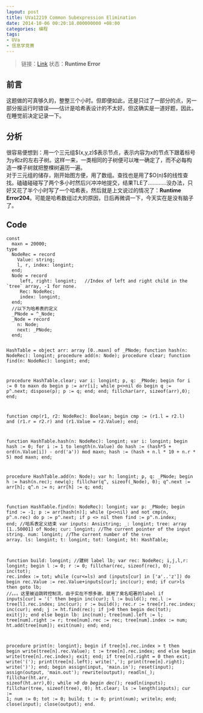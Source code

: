 ```yaml
---
layout: post
title: UVa12219 Common Subexpression Elimination
date: 2014-10-06 00:20:18.000000000 +08:00
categories: 编程
tags:
- UVa
- 信息学竞赛
---
```

<blockquote>
<p>链接：<a href="http://uva.onlinejudge.org/index.php?option=com_onlinejudge&amp;Itemid=8&amp;page=show_problem&amp;problem=3371">Link</a> 状态：<strong>Runtime Error</strong></p>
</blockquote>
<h2>前言</h2>
<p>这题做的可真够久的，整整三个小时。但即便如此，还是只过了一部分的点，另一部分报运行时错误——估计是哈希表设计的不太好。但这确实是一道好题，因此，在睡觉前决定记录一下。</p>
<h2>分析</h2>
<p>很容易便想到：用一个三元组$(x,y,z)$表示节点，表示内容为x的节点下跟着标号为y和z的左右子树。这样一来，一类相同的子树便可以唯一确定了，而不必每构造一棵子树就把整棵树遍历一遍。<br />
对于三元组的储存，刚开始图方便，用了数组。查找也是用了$O(n)$的线性查找。磕磕碰碰写了两个多小时然后兴冲冲地提交，结果TLE了…………没办法，只好又花了半个小时写了一个哈希表，然后就是上文说过的情况了：<strong>Runtime Error204</strong>。可能是哈希数组过大的原因，日后再微调一下，今天实在是没有脑子了。</p>
<h2>Code</h2>
<pre><code>const
  maxn = 20000;
type
  NodeRec = record
    Value: string;
    l, r, index: longint;
  end;
  Node = record
     left, right: longint;   //Index of left and right child in the `tree` array, -1 for none.
     Rec: NodeRec;
     index: longint;
  end;
  //以下为哈希表的定义
  _PNode = ^_Node;
  _Node = record
    n: Node;
    next: _PNode;
  end;

  HashTable = object
    arr: array [0..maxn] of _PNode;
    function hash(n: NodeRec): longint;
    procedure add(n: Node);
    procedure clear;
    function find(n: NodeRec): longint;
  end;

procedure HashTable.clear;
var
  i: longint;
  p, q: _PNode;
begin
  for i := 0 to maxn do
  begin
    p := arr[i];
    while p&lt;&gt;nil do
    begin
      q := p^.next;
      dispose(p);
      p := q;
    end;
  end;
  fillchar(arr, sizeof(arr),0);
end;

function cmp(r1, r2: NodeRec): Boolean;
begin
  cmp := (r1.l = r2.l) and (r1.r = r2.r) and (r1.Value = r2.Value);
end;

function HashTable.hash(n: NodeRec): longint;
var
  i: longint;
begin
  hash := 0;
  for i := 1 to length(n.Value) do
    hash := (hash*5 + ord(n.Value[i]) - ord('a')) mod maxn;
  hash := (hash + n.l * 10 + n.r * 5) mod maxn;
end;

procedure HashTable.add(n: Node);
var
  h: longint;
  p, q: _PNode;
begin
  h := hash(n.rec);
  new(q);
  fillchar(q^, sizeof(_Node), 0);
  q^.next := arr[h];
  q^.n := n;
  arr[h] := q;
end;

function HashTable.find(n: NodeRec): longint;
var
  p: _PNode;
begin
  find := -1;
  p := arr[hash(n)];
  while (p&lt;&gt;nil) and not cmp(n, p^.n.rec) do p := p^.next;
  if p &lt;&gt; nil then
    find := p^.n.index;
end;
//哈系表定义结束
var
  inputs: Ansistring;
  _: longint;
  tree: array [1..50001] of Node;
  cur: longint;              //The current pointer of the input string.
  num: longint;              //The current number of the `tree` array.
  ls: longint;
  t: longint;
  tot: longint;
  ht: HashTable;

function build: longint; //建树
label lb;
var
  rec: NodeRec;
  i,j,l,r: longint;
begin
  l := 0;
  r := 0;
  fillchar(rec, sizeof(rec), 0);
  inc(tot);
  rec.index := tot;
  while (cur&lt;=ls) and (inputs[cur] in ['a'..'z']) do
  begin
    rec.Value := rec.Value+inputs[cur];
    inc(cur);
  end;
  if cur&gt;ls then goto lb;    //。。。这里被迫跳转控制流，由于实在不想多谢，就用了臭名昭著的label
  if inputs[cur] = '(' then
  begin
    inc(cur);
    l := build();
    rec.l := tree[l].rec.index;
    inc(cur);
    r := build();
    rec.r := tree[r].rec.index;
    inc(cur);
  end;
  j := ht.find(rec);
  if j&gt;0 then
  begin
    dec(tot);
    exit(j);
  end
  else
  begin
lb:
    inc(num);
    tree[num].left := l;
    tree[num].right := r;
    tree[num].rec := rec;
    tree[num].index := num;
    ht.add(tree[num]);
    exit(num);
  end;
end;

procedure print(n: longint);
begin
  if tree[n].rec.index &gt; t then
  begin
    write(tree[n].rec.Value);
    t := tree[n].rec.index;
  end
  else
  begin
    write(tree[n].rec.index);
    exit;
  end;
  if tree[n].right = 0 then
    exit;
  write('(');
  print(tree[n].left);
  write(',');
  print(tree[n].right);
  write(')');
end;
begin
  assign(input, 'main.in'); reset(input);
  assign(output, 'main.out'); rewrite(output);
  readln(_);
  fillchar(ht.arr, sizeof(ht.arr),0);
  while _&gt;0 do
  begin
    dec(_);
    readln(inputs);
    fillchar(tree, sizeof(tree), 0);
    ht.clear;
    ls := length(inputs);
    cur := 1;  num := 0; tot := 0;
    build;
    t := 0;
    print(num);
    writeln;
  end;
  close(input); close(output);
end.
</code></pre>
